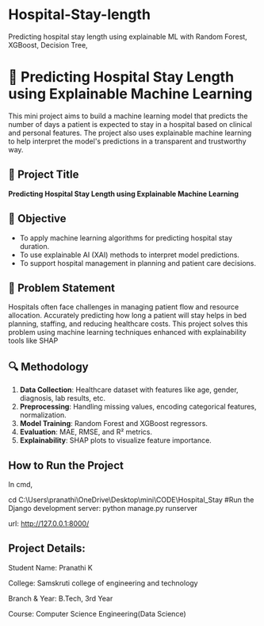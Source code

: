 # Hospital-Stay-length
Predicting hospital stay length using explainable ML with Random Forest, XGBoost, Decision Tree,

# 🏥 Predicting Hospital Stay Length using Explainable Machine Learning

This mini project aims to build a machine learning model that predicts the number of days a patient is expected to stay in a hospital based on clinical and personal features. The project also uses explainable machine learning to help interpret the model's predictions in a transparent and trustworthy way.


## 📘 Project Title

**Predicting Hospital Stay Length using Explainable Machine Learning**


## 🎯 Objective

- To apply machine learning algorithms for predicting hospital stay duration.
- To use explainable AI (XAI) methods to interpret model predictions.
- To support hospital management in planning and patient care decisions.


## 🧪 Problem Statement

Hospitals often face challenges in managing patient flow and resource allocation. Accurately predicting how long a patient will stay helps in bed planning, staffing, and reducing healthcare costs. This project solves this problem using machine learning techniques enhanced with explainability tools like SHAP

## 🔍 Methodology

1. **Data Collection**: Healthcare dataset with features like age, gender, diagnosis, lab results, etc.
2. **Preprocessing**: Handling missing values, encoding categorical features, normalization.
3. **Model Training**: Random Forest and XGBoost regressors.
4. **Evaluation**: MAE, RMSE, and R² metrics.
5. **Explainability**: SHAP plots to visualize feature importance.


## How to Run the Project
In cmd, 

cd C:\Users\pranathi\OneDrive\Desktop\mini\CODE\Hospital_Stay
#Run the Django development server:
python manage.py runserver

url: http://127.0.0.1:8000/

## Project Details:

Student Name: Pranathi K

College: Samskruti college of engineering and technology

Branch & Year: B.Tech, 3rd Year

Course: Computer Science Engineering(Data Science)

